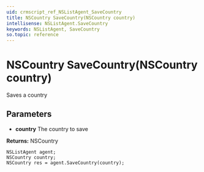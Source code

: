 ```yaml
---
uid: crmscript_ref_NSListAgent_SaveCountry
title: NSCountry SaveCountry(NSCountry country)
intellisense: NSListAgent.SaveCountry
keywords: NSListAgent, SaveCountry
so.topic: reference
---
```


# NSCountry SaveCountry(NSCountry country)

Saves a country

## Parameters

* **country** The country to save

**Returns:** NSCountry

```crmscript
NSListAgent agent;
NSCountry country;
NSCountry res = agent.SaveCountry(country);
```

